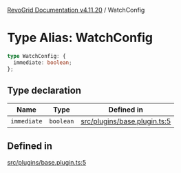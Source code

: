 [RevoGrid Documentation v4.11.20](README.md) / WatchConfig

# Type Alias: WatchConfig

```ts
type WatchConfig: {
  immediate: boolean;
};
```

## Type declaration

| Name | Type | Defined in |
| ------ | ------ | ------ |
| `immediate` | `boolean` | [src/plugins/base.plugin.ts:5](https://github.com/revolist/revogrid/blob/4b7a998aefffde7f50261e3e7336253a89c4c269/src/plugins/base.plugin.ts#L5) |

## Defined in

[src/plugins/base.plugin.ts:5](https://github.com/revolist/revogrid/blob/4b7a998aefffde7f50261e3e7336253a89c4c269/src/plugins/base.plugin.ts#L5)
